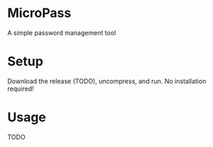 # MicroPass
A simple password management tool

# Setup
Download the release (TODO), uncompress, and run. No installation required!

# Usage
TODO